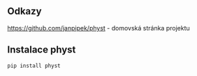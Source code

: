 ## Odkazy 

<https://github.com/janpipek/physt> - domovská stránka projektu

## Instalace physt

```
pip install physt
```
